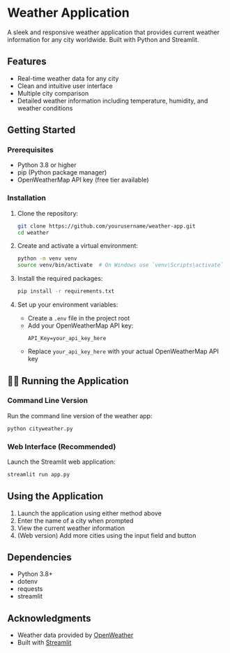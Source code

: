 # Weather Application

A sleek and responsive weather application that provides current weather information for any city worldwide. Built with Python and Streamlit.

## Features

- Real-time weather data for any city
- Clean and intuitive user interface
- Multiple city comparison
- Detailed weather information including temperature, humidity, and weather conditions

## Getting Started

### Prerequisites

- Python 3.8 or higher
- pip (Python package manager)
- OpenWeatherMap API key (free tier available)

### Installation

1. Clone the repository:
   ```bash
   git clone https://github.com/yourusername/weather-app.git
   cd weather
   ```

2. Create and activate a virtual environment:
   ```bash
   python -m venv venv
   source venv/bin/activate  # On Windows use `venv\Scripts\activate`
   ```

3. Install the required packages:
   ```bash
   pip install -r requirements.txt
   ```

4. Set up your environment variables:
   - Create a `.env` file in the project root
   - Add your OpenWeatherMap API key:
     ```
     API_Key=your_api_key_here
     ```
   - Replace `your_api_key_here` with your actual OpenWeatherMap API key

## 🏃‍♂️ Running the Application

### Command Line Version
Run the command line version of the weather app:
```bash
python cityweather.py
```

### Web Interface (Recommended)
Launch the Streamlit web application:
```bash
streamlit run app.py
```

## Using the Application

1. Launch the application using either method above
2. Enter the name of a city when prompted
3. View the current weather information
4. (Web version) Add more cities using the input field and button

## Dependencies

- Python 3.8+
- dotenv
- requests
- streamlit

## Acknowledgments

- Weather data provided by [OpenWeather](https://openweathermap.org/)
- Built with [Streamlit](https://streamlit.io/)